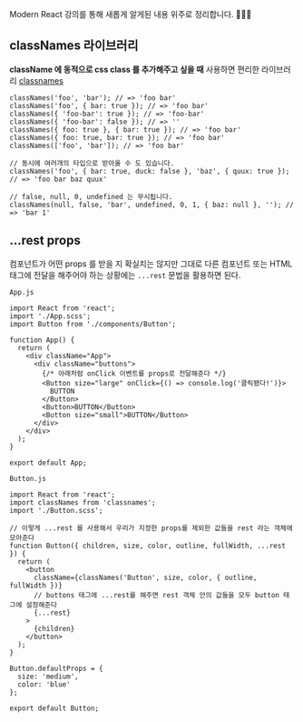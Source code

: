 Modern React 강의를 통해 새롭게 알게된 내용 위주로 정리합니다. 🙆🏻‍♀️

## classNames 라이브러리

**className 에 동적으로 css class 를 추가해주고 싶을 때** 사용하면 편리한 라이브러리 [classnames](https://github.com/JedWatson/classnames)

```react
classNames('foo', 'bar'); // => 'foo bar'
classNames('foo', { bar: true }); // => 'foo bar'
classNames({ 'foo-bar': true }); // => 'foo-bar'
classNames({ 'foo-bar': false }); // => ''
classNames({ foo: true }, { bar: true }); // => 'foo bar'
classNames({ foo: true, bar: true }); // => 'foo bar'
classNames(['foo', 'bar']); // => 'foo bar'

// 동시에 여러개의 타입으로 받아올 수 도 있습니다.
classNames('foo', { bar: true, duck: false }, 'baz', { quux: true }); // => 'foo bar baz quux'

// false, null, 0, undefined 는 무시됩니다.
classNames(null, false, 'bar', undefined, 0, 1, { baz: null }, ''); // => 'bar 1'
```



## ...rest props

컴포넌트가 어떤 props 를 받을 지 확실치는 않지만 그대로 다른 컴포넌트 또는 HTML 태그에 전달을 해주어야 하는 상황에는  `...rest` 문법을 활용하면 된다.

`App.js`

```react
import React from 'react';
import './App.scss';
import Button from './components/Button';

function App() {
  return (
    <div className="App">
      <div className="buttons">
        {/* 아래처럼 onClick 이벤트를 props로 전달해준다 */}
        <Button size="large" onClick={() => console.log('클릭됐다!')}>
          BUTTON
        </Button>
        <Button>BUTTON</Button>
        <Button size="small">BUTTON</Button>
      </div>
    </div>
  );
}

export default App;
```
`Button.js`

```react
import React from 'react';
import classNames from 'classnames';
import './Button.scss';

// 이렇게 ...rest 를 사용해서 우리가 지정한 props를 제외한 값들을 rest 라는 객체에 모아준다
function Button({ children, size, color, outline, fullWidth, ...rest }) {
  return (
    <button
      className={classNames('Button', size, color, { outline, fullWidth })}
      // buttons 태그에 ...rest를 해주면 rest 객체 안의 값들을 모두 button 태그에 설정해준다
      {...rest}
    >
      {children}
    </button>
  );
}

Button.defaultProps = {
  size: 'medium',
  color: 'blue'
};

export default Button;
```


